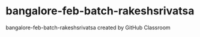 # bangalore-feb-batch-rakeshsrivatsa
bangalore-feb-batch-rakeshsrivatsa created by GitHub Classroom
